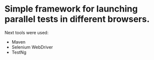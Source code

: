 # Simple framework for launching parallel tests in different browsers.
Next tools were used:
- Maven
- Selenium WebDriver
- TestNg
#